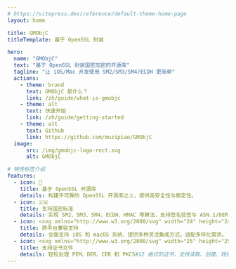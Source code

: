 ```yaml
---
# https://vitepress.dev/reference/default-theme-home-page
layout: home

title: GMObjC
titleTemplate: 基于 OpenSSL 封装

hero:
  name: "GMObjC"
  text: "基于 OpenSSL 封装国密加密的开源库"
  tagline: "让 iOS/Mac 开发使用 SM2/SM3/SM4/ECDH 更简单"
  actions:
    - theme: brand
      text: GMObjC 是什么？
      link: /zh/guide/what-is-gmobjc
    - theme: alt
      text: 快速开始
      link: /zh/guide/getting-started
    - theme: alt
      text: Github
      link: https://github.com/muzipiao/GMObjC
  image:
      src: /img/gmobjc-logo-rect.svg
      alt: GMObjC

# 特性标签介绍
features:
  - icon: 🔐
    title: 基于 OpenSSL 开源库
    details: 构建于可靠的 OpenSSL 开源库之上，提供高安全性与稳定性。
  - icon: 🇨🇳
    title: 支持国密标准
    details: 实现 SM2、SM3、SM4、ECDH、HMAC 等算法，支持签名验签与 ASN.1/DER 编码解码。
  - icon: <svg xmlns="http://www.w3.org/2000/svg" width="24" height="24" class="icon" viewBox="0 0 1024 1024"><path fill="#6BCAEB" d="M836.608 675.84q41.984 59.392 96.256 76.8-23.552 72.704-74.752 151.552-78.848 118.784-155.648 118.784-28.672 0-84.992-19.456-52.224-19.456-91.136-19.456t-86.016 20.48Q391.168 1024 359.424 1024q-92.16 0-181.248-156.672Q89.088 712.704 89.088 563.2q0-138.24 67.584-226.304 69.632-88.064 172.032-88.064 22.528 0 50.176 5.632t57.344 20.992q31.744 17.408 52.224 24.064t31.744 6.656q13.312 0 40.96-6.144t55.296-22.528q29.696-16.384 51.2-24.576t44.032-8.192q71.68 0 129.024 38.912 30.72 20.48 62.464 60.416-47.104 40.96-68.608 71.68-39.936 57.344-39.936 124.928 0 74.752 41.984 135.168zM630.784 197.632q-35.84 33.792-65.536 44.032-10.24 3.072-26.112 5.632t-36.352 4.608q1.024-90.112 47.104-155.648T701.44 6.144q2.048 10.24 3.072 14.336v11.264q0 36.864-17.408 82.944-18.432 45.056-56.32 82.944z"/></svg>
    title: 跨平台兼容支持
    details: 全面支持 iOS 和 macOS 系统，提供多种灵活集成方式，适配多样化需求。
  - icon: <svg xmlns="http://www.w3.org/2000/svg" width="25" height="25" class="icon" viewBox="0 0 1024 1024"><path fill="#1D92FF" d="m915.188 856.235-79.393-147.348c8.229-18.347 12.916-38.59 12.996-59.896.33-82.354-66.473-149.41-149.324-149.656-82.603-.574-150.064 66.065-150.313 148.421 0 21.144 4.443 41.961 13.165 61.211l-80.875 145.461c-3.7 6.5-1.398 14.727 5.182 18.426 2.964 1.648 6.419 2.143 9.795 1.398l68.449-15.467 23.199 65.08c1.812 5.018 6.42 8.473 11.682 9.051h1.073c5.018 0 9.625-2.715 12.011-7.078l70.672-129.825c4.938.494 9.79 1.562 14.808 1.562 4.692 0 9.051-.902 13.659-1.396l71.164 130.318c2.307 4.443 6.914 7.16 11.932 7.16.33.08.659 0 1.068 0 5.348-.41 9.955-3.869 11.848-8.803l23.613-64.834 68.285 15.795c5.186 1.318 10.697-.654 13.908-4.932 3.453-4.279 3.947-10.038 1.396-14.648zM600.33 838.219l-8.477-23.942c-1.149-3.291-4.608-5.183-8.063-4.36l-25.421 5.678 36.034-64.337c13.249 13.33 24.023 19.086 38.751 27.234l-32.824 59.727zm98.149-95.109c-52.734-.329-95.518-43.193-95.27-95.684.33-52.737 43.358-95.188 96.012-94.857 52.654.08 95.354 42.863 95.273 95.518-.329 52.738-43.276 95.188-96.015 95.023zm117.323 77.256c-3.947-.904-7.981 1.232-9.379 5.102l-10.119 28.302-38.586-70.592c17.442-9.544 30.193-16.455 45.824-32.085l42.289 75.938-30.029-6.665zm-550.69-450.55h422.762c15.66 0 28.652-20.989 28.652-36.645 0-15.656-12.992-36.644-28.652-36.644H265.112c-15.656 0-28.648 20.988-28.648 36.644 0 15.656 12.992 36.645 28.648 36.645zm0 310.492c-15.656 0-28.648 20.988-28.648 36.648 0 15.658 12.992 36.645 28.648 36.645h159.945c15.657 0 28.649-20.986 28.649-36.645 0-15.66-12.992-36.648-28.649-36.648H265.112zm270.746-149.25c0-15.656-12.66-36.645-28.648-36.645H265.112c-15.656 0-28.648 20.989-28.648 36.645 0 15.66 12.992 36.648 28.648 36.648H507.21c15.988 0 28.648-20.988 28.648-36.648z"/><path fill="#FF9E12" d="M842.12 336.829V166.597c-.719-42.09-34.859-75.934-76.957-76.289H196.819c-47.191 4.637-84.629 41.797-89.617 88.949v641.305c5.137 47.027 42.535 84.01 89.617 88.617h179.418c3.965 0 5.84-.015 9.376-.015h35.296c21.533 0 35.988-17.446 35.988-38.969s-14.456-38.969-35.988-38.969h-39.885c-.041 0-.083-.005-.124-.005H218.472c-22.321 0-33.313-9.992-33.313-33.313V198.245c0-19.652 7.996-27.648 27.648-27.648h520.708c19.988 0 28.316 7.66 28.316 27.648v220.488c0 .296.022.59.038.885v7.336c0 22.184 17.983 37.167 40.167 37.167 22.183 0 40.166-14.983 40.166-37.167v-87.667c0-.826-.033-1.644-.082-2.458z"/></svg>
    title: 支持证书文件
    details: 轻松处理 PEM、DER、CER 和 PKCS#12 格式的证书，支持读取、创建、转换及密码保护。
---
```


<style>
:root {
  --vp-home-hero-name-color: transparent;
  --vp-home-hero-name-background: -webkit-linear-gradient(120deg, #bd34fe 30%, #41d1ff);

  --vp-home-hero-image-background-image: linear-gradient(-45deg, #c7c23d 50%, #bd34fe 50%);
  --vp-home-hero-image-filter: blur(44px);
}

@media (min-width: 640px) {
  :root {
    --vp-home-hero-image-filter: blur(56px);
  }
}

@media (min-width: 960px) {
  :root {
    --vp-home-hero-image-filter: blur(68px);
  }
}
</style>